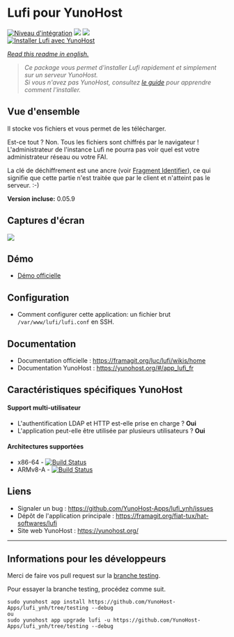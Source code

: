 # Lufi pour YunoHost

[![Niveau d'intégration](https://dash.yunohost.org/integration/lufi.svg)](https://dash.yunohost.org/appci/app/lufi) ![](https://ci-apps.yunohost.org/ci/badges/lufi.status.svg) ![](https://ci-apps.yunohost.org/ci/badges/lufi.maintain.svg)  
[![Installer Lufi avec YunoHost](https://install-app.yunohost.org/install-with-yunohost.png)](https://install-app.yunohost.org/?app=lufi)

*[Read this readme in english.](./README.md)* 

> *Ce package vous permet d'installer Lufi rapidement et simplement sur un serveur YunoHost.  
Si vous n'avez pas YunoHost, consultez [le guide](https://yunohost.org/#/install) pour apprendre comment l'installer.*

## Vue d'ensemble
Il stocke vos fichiers et vous permet de les télécharger.

Est-ce tout ? Non. Tous les fichiers sont chiffrés par le navigateur ! L'administrateur de l'instance Lufi ne pourra pas voir quel est votre administrateur réseau ou votre FAI.

La clé de déchiffrement est une ancre (voir [Fragment Identifier](https://en.wikipedia.org/wiki/Fragment_identifier)), ce qui signifie que cette partie n'est traitée que par le client et n'atteint pas le serveur. :-)

**Version incluse:** 0.05.9

## Captures d'écran

![](https://framalibre.org/sites/default/files/screenshot_lufi_1.png)

## Démo

* [Démo officielle](https://demo.lufi.io/)

## Configuration

* Comment configurer cette application: un fichier brut `/var/www/lufi/lufi.conf`  en SSH.

## Documentation

 * Documentation officielle : https://framagit.org/luc/lufi/wikis/home
 * Documentation YunoHost : https://yunohost.org/#/app_lufi_fr

## Caractéristiques spécifiques YunoHost

#### Support multi-utilisateur

* L'authentification LDAP et HTTP est-elle prise en charge ? **Oui**
* L'application peut-elle être utilisée par plusieurs utilisateurs ? **Oui**

#### Architectures supportées

* x86-64 - [![Build Status](https://ci-apps.yunohost.org/ci/logs/lufi%20%28Apps%29.svg)](https://ci-apps.yunohost.org/ci/apps/lufi/)
* ARMv8-A - [![Build Status](https://ci-apps-arm.yunohost.org/ci/logs/lufi%20%28Apps%29.svg)](https://ci-apps-arm.yunohost.org/ci/apps/lufi/)

## Liens

 * Signaler un bug : https://github.com/YunoHost-Apps/lufi_ynh/issues
 * Dépôt de l'application principale : https://framagit.org/fiat-tux/hat-softwares/lufi
 * Site web YunoHost : https://yunohost.org/

---

## Informations pour les développeurs

Merci de faire vos pull request sur la [branche testing](https://github.com/YunoHost-Apps/lufi_ynh/tree/testing).

Pour essayer la branche testing, procédez comme suit.
```
sudo yunohost app install https://github.com/YunoHost-Apps/lufi_ynh/tree/testing --debug
ou
sudo yunohost app upgrade lufi -u https://github.com/YunoHost-Apps/lufi_ynh/tree/testing --debug
```
